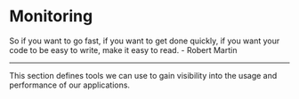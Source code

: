 # Monitoring

So if you want to go fast, if you want to get done quickly, if you want your code to be easy to write, make it easy to read. - Robert Martin

---

This section defines tools we can use to gain visibility into the usage and performance of our applications.
